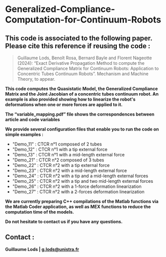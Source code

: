 # Generalized-Compliance-Computation-for-Continuum-Robots

## This code is associated to the following paper. Please cite this reference if reusing the code :

> Guillaume Lods, Benoît Rosa, Bernard Bayle and Florent Nageotte (2024): “Exact Derivative Propagation Method to compute the Generalized Compliance Matrix for Continuum Robots: Application to Concentric Tubes Continuum Robots”. Mechanism and Machine Theory, to appear.

**This code computes the Quasistatic Model, the Generalized Compliance Matrix and the Joint Jacobian of a concentric tubes continuum robot. An example is also provided showing how to linearize the robot's deformations when one or more forces are applied to it.**

**The “variable_mapping.pdf” file shows the correspondences between article and code variables**

**We provide several configuration files that enable you to run the code on simple examples :**
- "Demo_11" : CTCR n°1 composed of 2 tubes
- "Demo_12" : CTCR n°1 with a tip external force
- "Demo_13" : CTCR n°1 with a mid-length external force
- "Demo_21" : CTCR n°2 composed of 3 tubes
- "Demo_22" : CTCR n°2 with a tip external force
- "Demo_23" : CTCR n°2 with a mid-length external force
- "Demo_24" : CTCR n°2 with a tip and a mid-length external forces
- "Demo_25" : CTCR n°2 with a tip and two mid-length external forces
- "Demo_26" : CTCR n°2 with a 1-force deformation linearization
- "Demo_27" : CTCR n°2 with a 2-forces deformation linearization

**We are currently preparing C++ compilations of the Matlab functions via the Matlab Coder application, as well as MEX functions to reduce the computation time of the models.**

**Do not hesitate to contact us if you have any questions.**

## Contact : 
**Guillaume Lods | g.lods@unistra.fr**

